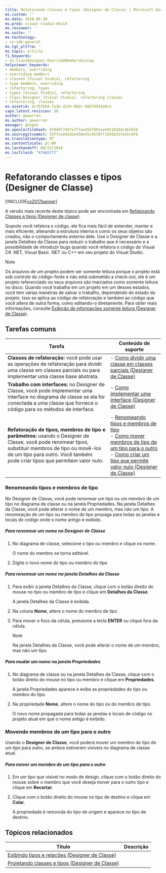```yaml
---
title: Refatorando classes e tipos (Designer de Classe) | Microsoft Docs
ms.custom: ''
ms.date: 2018-06-30
ms.prod: visual-studio-dev14
ms.reviewer: ''
ms.suite: ''
ms.technology:
- vs-ide-general
ms.tgt_pltfrm: ''
ms.topic: article
f1_keywords:
- vs.ClassDesigner.OverrideMembersDialog
helpviewer_keywords:
- members, overriding
- overriding members
- classes [Visual Studio], refactoring
- type members, overriding
- refactoring, types
- types [Visual Studio], refactoring
- Class Designer [Visual Studio], refactoring classes
- refactoring, classes
ms.assetid: dcf07bb4-fa3b-4224-9dec-566fd924a8ce
caps.latest.revision: 30
author: gewarren
ms.author: gewarren
manager: ghogen
ms.openlocfilehash: 8704977447a7f7aa45b7991ae4451818dc4bfb58
ms.sourcegitcommit: 55f7ce2d5d2e458e35c45787f1935b237ee5c9f8
ms.translationtype: MT
ms.contentlocale: pt-BR
ms.lasthandoff: 08/22/2018
ms.locfileid: "47465777"
---
```

# <a name="refactoring-classes-and-types-class-designer"></a>Refatorando classes e tipos (Designer de Classe)
[!INCLUDE[vs2017banner](../includes/vs2017banner.md)]

A versão mais recente deste tópico pode ser encontrada em [Refatorando Classes e tipos (Designer de classe)](https://docs.microsoft.com/visualstudio/ide/refactoring-classes-and-types-class-designer).  
  
Quando você refatora o código, ele fica mais fácil de entender, manter e mais eficiente, alterando a estrutura interna e como os seus objetos são criados, não o comportamento externo dele. Use o Designer de Classe e a janela Detalhes da Classe para reduzir o trabalho que é necessário e a possibilidade de introduzir bugs quando você refatora o código do Visual C# .NET, Visual Basic .NET ou C++ em seu projeto do Visual Studio.  
  
> [!NOTE]
>  Os arquivos de um projeto podem ser somente leitura porque o projeto está sob controle do código-fonte e não está submetido a check-out, ele é um projeto referenciado ou seus arquivos são marcados como somente leitura no disco. Quando você trabalha em um projeto em um desses estados, você tem várias maneiras de salvar o trabalho, dependendo do estado do projeto. Isso se aplica ao código de refatoração e também ao código que você altera de outra forma, como editando-o diretamente. Para obter mais informações, consulte [Exibição de informações somente leitura (Designer de Classe)](http://msdn.microsoft.com/en-us/33e2d3a9-1668-4d10-ae56-fa09b3156e0a).  
  
## <a name="common-tasks"></a>Tarefas comuns  
  
|Tarefa|Conteúdo de suporte|  
|----------|------------------------|  
|**Classes de refatoração:** você pode usar as operações de refatoração para dividir uma classe em classes parciais ou para implementar uma classe base abstrata.|-   [Como dividir uma classe em classes parciais (Designer de Classe)](../ide/how-to-split-a-class-into-partial-classes-class-designer.md)|  
|**Trabalho com interfaces:** no Designer de Classe, você pode implementar uma interface no diagrama de classe se ela for conectada a uma classe que fornece o código para os métodos de interface.|-   [Como implementar uma interface (Designer de Classe)](../ide/how-to-implement-an-interface-class-designer.md)|  
|**Refatoração de tipos, membros de tipo e parâmetros:** usando o Designer de Classe, você pode renomear tipos, substituir membros de tipo ou movê-los de um tipo para outro. Você também pode criar tipos que permitem valor nulo.|-   [Renomeando tipos e membros de tipo](../ide/refactoring-classes-and-types-class-designer.md#RenamingTypesAndMembers)<br />-   [Como mover membros de tipo de um tipo para o outro](../ide/refactoring-classes-and-types-class-designer.md#MovingTypeMembers)<br />-   [Como criar um tipo que permite valor nulo (Designer de Classe)](../ide/how-to-create-a-nullable-type-class-designer.md)|  
  
###  <a name="RenamingTypesAndMembers"></a> Renomeando tipos e membros de tipo  
 No Designer de Classe, você pode renomear um tipo ou um membro de um tipo no diagrama de classe ou na janela Propriedades. Na janela Detalhes da Classe, você pode alterar o nome de um membro, mas não um tipo. A renomeação de um tipo ou membro do tipo propaga para todas as janelas e locais de código onde o nome antigo é exibido.  
  
##### <a name="to-rename-a-name-in-the-class-designer"></a>Para renomear um nome no Designer de Classe  
  
1.  No diagrama de classe, selecione o tipo ou membro e clique no nome.  
  
     O nome do membro se torna editável.  
  
2.  Digite o novo nome do tipo ou membro do tipo  
  
##### <a name="to-rename-a-name-in-the-class-details-window"></a>Para renomear um nome na janela Detalhes da Classe  
  
1.  Para exibir a janela Detalhes da Classe, clique com o botão direito do mouse no tipo ou membro de tipo e clique em **Detalhes da Classe**.  
  
     A janela Detalhes da Classe é exibida.  
  
2.  Na coluna **Nome**, altere o nome do membro de tipo  
  
3.  Para mover o foco da célula, pressione a tecla **ENTER** ou clique fora da célula.  
  
    > [!NOTE]
    >  Na janela Detalhes da Classe, você pode alterar o nome de um membro, mas não um tipo.  
  
##### <a name="to-rename-a-name-in-the-properties-window"></a>Para mudar um nome na janela Propriedades  
  
1.  No diagrama de classe ou na janela Detalhes da Classe, clique com o botão direito do mouse no tipo ou membro e clique em **Propriedades**.  
  
     A janela Propriedades aparece e exibe as propriedades do tipo ou membro do tipo.  
  
2.  Na propriedade **Nome**, altere o nome do tipo ou do membro de tipo.  
  
     O novo nome propagada para todas as janelas e locais de código no projeto atual em que o nome antigo é exibido.  
  
###  <a name="MovingTypeMembers"></a> Movendo membros de um tipo para o outro  
 Usando o **Designer de Classe**, você poderá mover um membro de tipo de um tipo para outro, se ambos estiverem visíveis no diagrama de classe atual.  
  
##### <a name="to-move-a-type-member-from-one-type-to-another"></a>Para mover um membro de um tipo para o outro  
  
1.  Em um tipo que visível no modo de design, clique com o botão direito do mouse sobre o membro que você deseja mover para o outro tipo e clique em **Recortar**.  
  
2.  Clique com o botão direito do mouse no tipo de destino e clique em **Colar**.  
  
     A propriedade é removida do tipo de origem e aparece no tipo de destino.  
  
## <a name="related-topics"></a>Tópicos relacionados  
  
|Título|Descrição|  
|-----------|-----------------|  
|[Exibindo tipos e relações (Designer de Classe)](../ide/viewing-types-and-relationships-class-designer.md)||  
|[Projetando classes e tipos (Designer de Classe)](../ide/designing-classes-and-types-class-designer.md)||



